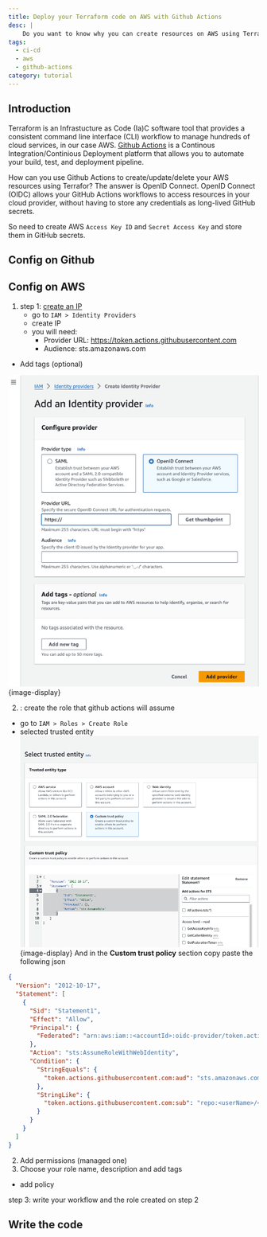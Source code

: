 ```yaml
---
title: Deploy your Terraform code on AWS with Github Actions
desc: |
    Do you want to know why you can create resources on AWS using Terraform and Github Actions ?
tags:
  - ci-cd
  - aws
  - github-actions
category: tutorial
---
```



## Introduction

Terraform is an Infrastucture as Code (Ia)C software tool that provides a consistent command line interface (CLI) workflow to manage hundreds of cloud services, in our case AWS.
[Github Actions](https://docs.github.com/en/actions/learn-github-actions/understanding-github-actions) is a Continous Integration/Continious Deployment platform that allows you to automate your build, test, and deployment pipeline.

How can you use Github Actions to create/update/delete your AWS resources using Terrafor? The answer is OpenID Connect.
OpenID Connect (OIDC) allows your GitHub Actions workflows to access resources in your cloud provider, without having to store any credentials as long-lived GitHub secrets.

So need to create AWS `Access Key ID` and `Secret Access Key`  and store them in GitHub secrets.

## Config on Github

## Config on AWS

1) step 1: [create an IP](https://docs.aws.amazon.com/IAM/latest/UserGuide/id_roles_providers_create_oidc.html)
	- go to `IAM > Identity Providers`
	- create IP
	- you will need:
		- Provider URL:  https://token.actions.githubusercontent.com
		- Audience: sts.amazonaws.com
  - Add tags (optional)

![AWS IAM > Identity Providers Creation](./assets/iam_ip_create.png){image-display}


2) : create the role that github actions will assume


- go to `IAM > Roles > Create Role`
-  selected trusted entity
![AWS IAM > Identity Providers Creation](./assets/iam_roles_1.png){image-display}
And in the **Custom trust policy** section copy paste the following json
```json
{
  "Version": "2012-10-17",
  "Statement": [
    {
      "Sid": "Statement1",
      "Effect": "Allow",
      "Principal": {
        "Federated": "arn:aws:iam::<accountId>:oidc-provider/token.actions.githubusercontent.com"
      },
      "Action": "sts:AssumeRoleWithWebIdentity",
      "Condition": {
        "StringEquals": {
          "token.actions.githubusercontent.com:aud": "sts.amazonaws.com"
        },
        "StringLike": {
          "token.actions.githubusercontent.com:sub": "repo:<userName>/<repoName>:*"
        }
      }
    }
  ]
}
```

2) Add permissions (managed one)
3) Choose your role name, description and add tags




- add policy


step 3: write your workflow and the role created on step 2
## Write the code